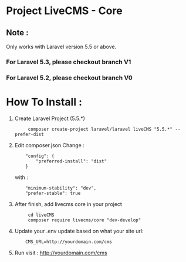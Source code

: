 # Project LiveCMS - Core

## Note :
Only works with Laravel version 5.5 or above.

### For Laravel 5.3, please checkout branch V1
### For Laravel 5.2, please checkout branch V0

# How To Install :

1. Create Laravel Project (5.5.\*)
    ````
         composer create-project laravel/laravel liveCMS "5.5.*" --prefer-dist
    ````

2. Edit composer.json
    Change  :
    ````    
        "config": {
            "preferred-install": "dist"
        }
    ````

    with :
    
    ````
        "minimum-stability": "dev",
        "prefer-stable": true
    ````


3. After finish, add livecms core in your project
    ````
         cd liveCMS 
         composer require livecms/core "dev-develop"
    ````

4. Update your .env
    update based on what your site url:
    ````
        CMS_URL=http://yourdomain.com/cms
    ````

5. Run
    visit : http://yourdomain.com/cms

